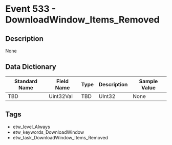 # Event 533 - DownloadWindow_Items_Removed

## Description
None

## Data Dictionary
|Standard Name|Field Name|Type|Description|Sample Value|
|---|---|---|---|---|
|TBD|Uint32Val|TBD|UInt32|None|None|

## Tags
* etw_level_Always
* etw_keywords_DownloadWindow
* etw_task_DownloadWindow_Items_Removed